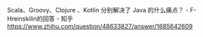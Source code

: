Scala、Groovy、Clojure 、Kotlin 分别解决了 Java 的什么痛点？ - F-Hreinskilin的回答 - 知乎
https://www.zhihu.com/question/48633827/answer/1685642609
